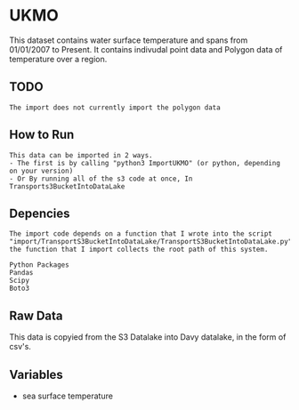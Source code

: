 # UKMO
This dataset contains water surface temperature and spans from 01/01/2007 to Present. It contains indivudal point data and Polygon data of temperature over a region.

## TODO 
    The import does not currently import the polygon data
## How to Run
    This data can be imported in 2 ways.
    - The first is by calling "python3 ImportUKMO" (or python, depending on your version)
    - Or By running all of the s3 code at once, In Transports3BucketIntoDataLake
## Depencies
    The import code depends on a function that I wrote into the script "import/TransportS3BucketIntoDataLake/TransportS3BucketIntoDataLake.py", the function that I import collects the root path of this system. 

    Python Packages
    Pandas
    Scipy
    Boto3
## Raw Data
This data is copyied from the S3 Datalake into Davy datalake, in the form of csv's.
## Variables
 - sea surface temperature

